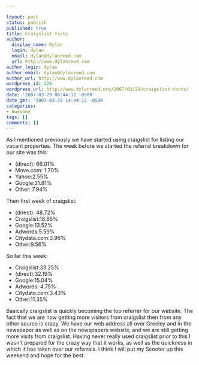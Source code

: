 ```yaml
---

layout: post
status: publish
published: true
title: Craigslist facts
author:
  display_name: Dylan
  login: dylan
  email: dylan@dylanreed.com
  url: http://www.dylanreed.com
author_login: dylan
author_email: dylan@dylanreed.com
author_url: http://www.dylanreed.com
wordpress_id: 328
wordpress_url: http://www.dylanreed.org/2007/03/29/craigslist-facts/
date: '2007-03-29 08:44:12 -0500'
date_gmt: '2007-03-29 14:44:12 -0500'
categories:
- Awesome
tags: []
comments: []
---
```


As I mentioned previously we have started using craigslist for listing our vacant properties. The week before we started the referral breakdown for our site was this:

  * (direct): 66.01%
  * Move.com: 1.70%
  * Yahoo:2.55%
  * Google:21.81%
  * Other: 7.94%

Then first week of craigslist:

  * (direct): 48.72%
  * Craigslist:18.65%
  * Google:13.52%
  * Adwords:5.59%
  * Citydata.com:3.96%
  * Other:9.56%

So far this week:

  * Craigslist:33.25%
  * (direct):32.19%
  * Google:15.04%
  * Adwords: 4.75%
  * Citydata.com:3.43%
  * Other:11.35%

Basically craigslist is quickly becoming the top referrer for our website. The fact that we are now getting more visitors from craigslist then from any other source is crazy. We have our web address all over Greeley and in the newspaper as well as on the newspapers website, and we are still getting more visits from craigslist. Having never really used craigslist prior to this I wasn't prepared for the crazy way that it works, as well as the quickness in which it has taken over our referrals. I think I will put my Scooter up this weekend and hope for the best.
